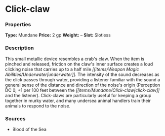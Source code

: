 ﻿---
Title: "Click-claw"
Type: "Mundane"
Price: "2 gp"
Weight: "–"
Slot: "Slotless"
Description: |
  "This small metallic device resembles a crab's claw. When the item is pinched and released, friction on the claw's inner surface creates a loud clicking noise that carries up to a half mile underwater. The intensity of the sound decreases as the click passes through water, providing a listener familiar with the sound a general sense of the distance and direction of the noise's origin (Perception DC 0, +1 per 100 feet between the click-claw and the listener). Click-claws are particularly useful for keeping a group together in murky water, and many undersea animal handlers train their animals to respond to the noise."
Sources: "['Blood of the Sea']"
---

# Click-claw

### Properties

**Type:** Mundane **Price:** 2 gp **Weight:** – **Slot:** Slotless

### Description

This small metallic device resembles a crab's claw. When the item is pinched and released, friction on the claw's inner surface creates a loud clicking noise that carries up to a half mile _[[items/Weapon Magic Abilities/Underwater|underwater]]_. The intensity of the sound decreases as the click passes through water, providing a listener familiar with the sound a general sense of the distance and direction of the noise's origin (Perception DC 0, +1 per 100 feet between the _[[items/Mundane/Click-claw|click-claw]]_ and the listener). Click-claws are particularly useful for keeping a group together in murky water, and many undersea animal handlers train their animals to respond to the noise.

### Sources

* Blood of the Sea